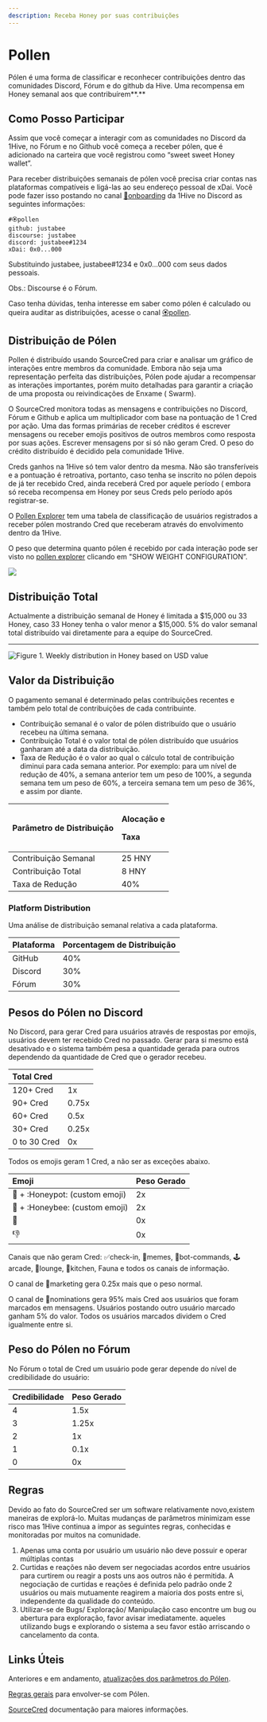 ```yaml
---
description: Receba Honey por suas contribuições
---
```


# Pollen

Pólen é uma forma de classificar e reconhecer contribuições dentro das comunidades Discord, Fórum e do github da Hive. Uma recompensa em Honey semanal aos que contribuírem**.**  


## **Como Posso Participar** 

Assim que você começar a interagir com as comunidades no Discord da 1Hive, no Fórum e no Github você começa a receber pólen, que é adicionado na carteira que você registrou como “sweet sweet Honey wallet”.

Para receber distribuições semanais de pólen você precisa criar contas nas plataformas compatíveis e ligá-las ao seu endereço pessoal de xDai. Você pode fazer isso postando no canal [ 🐛onboarding](https://discord.gg/eYwxwv4nzk)  da 1Hive no Discord as seguintes informações:  


```text
#🏵pollen
github: justabee
discourse: justabee
discord: justabee#1234
xDai: 0x0...000
```

Substituindo justabee, justabee\#1234 e 0x0...000 com seus dados pessoais. 

Obs.: Discourse é o Fórum.

Caso tenha dúvidas, tenha interesse em saber como pólen é calculado ou queira auditar as distribuições, acesse o canal [ 🏵pollen](https://discord.com/invite/y8fPNcNdAa).  


## **Distribuiçāo de Pólen** 

Pollen é distribuído usando SourceCred para criar e analisar um gráfico de interações entre membros da comunidade. Embora não seja uma representação perfeita das distribuições, Pólen pode ajudar a recompensar as interações importantes, porém muito detalhadas para garantir a criação de uma proposta ou reivindicações de Enxame \( Swarm\).

O SourceCred monitora todas as mensagens e contribuições no Discord, Fórum e Github e aplica um multiplicador com base na pontuação de 1 Cred por ação. Uma das formas primárias de receber créditos é escrever mensagens ou receber emojis positivos de outros membros como resposta por suas ações. Escrever mensagens por si só não geram Cred. O peso do crédito distribuído é decidido pela comunidade 1Hive.

Creds ganhos na 1Hive só tem valor dentro da mesma. Não são transferíveis e a pontuação é retroativa, portanto, caso tenha se inscrito no pólen depois de já ter recebido Cred, ainda receberá Cred por aquele período \( embora só receba recompensa em Honey por seus Creds pelo período após registrar-se.

O [ Pollen Explorer](https://1hive.github.io/pollen/#/explorer) tem uma tabela de classificação de usuários registrados a receber pólen mostrando Cred que receberam através do envolvimento dentro da 1Hive.

O peso que determina quanto pólen é recebido por cada interação pode ser visto no [ pollen explorer](https://1hive.github.io/pollen/#/explorer) clicando em "SHOW WEIGHT CONFIGURATION”.  


![](../.gitbook/assets/image%20%288%29.png)

## **Distribuição Total** 

Actualmente a distribuição semanal de Honey é limitada a $15,000 ou 33 Honey, caso 33 Honey tenha o valor menor a $15,000. 5% do valor semanal total distribuído vai diretamente para a equipe do SourceCred.  
****

![Figure 1. Weekly distribution in Honey based on USD value](../.gitbook/assets/image%20%2814%29.png)

## **Valor da Distribuição**



O pagamento semanal é determinado pelas contribuições recentes e também pelo total de contribuições de cada contribuinte.

* Contribuição semanal é o valor de pólen distribuído que o usuário recebeu na última semana.
* Contribuição Total é o valor total de pólen distribuído que usuários ganharam até a data da distribuição.
* Taxa de Redução é o valor ao qual o cálculo total de contribuição diminui para cada semana anterior. Por exemplo: para um nível de redução de 40%, a semana anterior tem um peso de 100%, a segunda semana tem um peso de 60%, a terceira semana tem um peso de 36%, e assim por diante.

<table>
  <thead>
    <tr>
      <th style="text-align:left">Par&#xE2;metro de Distribui&#xE7;&#xE3;o</th>
      <th style="text-align:left">
        <p>Aloca&#xE7;&#xE3;o e</p>
        <p>Taxa</p>
      </th>
    </tr>
  </thead>
  <tbody>
    <tr>
      <td style="text-align:left">Contribui&#xE7;&#xE3;o Semanal</td>
      <td style="text-align:left">25 HNY</td>
    </tr>
    <tr>
      <td style="text-align:left">Contribui&#xE7;&#xE3;o Total</td>
      <td style="text-align:left">8 HNY</td>
    </tr>
    <tr>
      <td style="text-align:left">Taxa de Redu&#xE7;&#xE3;o</td>
      <td style="text-align:left">40%</td>
    </tr>
  </tbody>
</table>

### **Platform Distribution**



Uma análise de distribuição semanal relativa a cada plataforma.  


| Plataforma | Porcentagem de Distribuição |
| :--- | :--- |
| GitHub | 40% |
| Discord | 30% |
| Fórum | 30% |

## **Pesos do Pólen no Discord** 

No Discord, para gerar Cred para usuários através de respostas por emojis, usuários devem ter recebido Cred no passado. Gerar para si mesmo está desativado e o sistema também pesa a quantidade gerada para outros dependendo da quantidade de Cred que o gerador recebeu.  


| Total Cred |  |
| :--- | :--- |
| 120+ Cred  | 1x |
| 90+ Cred | 0.75x |
| 60+ Cred | 0.5x |
| 30+ Cred  | 0.25x |
| 0 to 30 Cred  | 0x |

Todos os emojis geram 1 Cred, a não ser as exceções abaixo.

| Emoji | Peso Gerado |
| :--- | :--- |
| 🍯 + :Honeypot: \(custom emoji\) | 2x |
| 🐝 + :Honeybee: \(custom emoji\) | 2x |
| 💩 | 0x |
| 👎 | 0x |

Canais que não geram Cred: ✅check-in, 🐸memes, 🤖bot-commands, 🕹arcade, 🦩lounge, 🍱kitchen, Fauna e todos os canais de informação.  


O canal de 🐝marketing gera 0.25x mais que o peso normal.

O canal de 🍄nominations gera 95% mais Cred aos usuários que foram marcados em mensagens. Usuários postando outro usuário marcado ganham 5% do valor. Todos os usuários marcados dividem o Cred igualmente entre si.  


## **Peso do Pólen no Fórum**



No Fórum o total de Cred um usuário pode gerar depende do nível de credibilidade do usuário:

| Credibilidade | Peso Gerado |
| :--- | :--- |
| 4 | 1.5x |
| 3 | 1.25x |
| 2 | 1x |
| 1 | 0.1x |
| 0 | 0x |

## 

## **Regras**

Devido ao fato do SourceCred ser um software relativamente novo,existem maneiras de explorá-lo. Muitas mudanças de parâmetros minimizam esse risco mas 1Hive continua a impor as seguintes regras, conhecidas e monitoradas por muitos na comunidade.  


1. Apenas uma conta por usuário um usuário não deve possuir e operar múltiplas contas
2. Curtidas e reações não devem ser negociadas acordos entre usuários para curtirem ou reagir a posts uns aos outros não é permitida. A negociação de curtidas e reações é definida pelo padrão onde 2 usuários ou mais mutuamente reagirem a maioria dos posts entre si, independente da qualidade do conteúdo.
3. Utilizar-se de Bugs/ Exploração/ Manipulação caso encontre um bug ou abertura para exploração, favor avisar imediatamente. aqueles utilizando bugs e explorando o sistema a seu favor estão arriscando o cancelamento da conta.

## **Links Úteis**

Anteriores e em andamento, [atualizações dos parâmetros do Pólen](https://forum.1hive.org/t/updates-to-sourcecred/726).

[Regras gerais](https://forum.1hive.org/t/pollen-rules-and-a-reporting-system/1155) para envolver-se com Pólen.

[SourceCred](https://sourcecred.io/docs/) documentação para maiores informações.  


